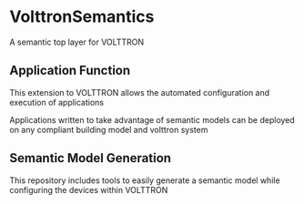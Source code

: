 # VolttronSemantics
A semantic top layer for VOLTTRON

##  Application Function

This extension to VOLTTRON allows the automated configuration and execution of applications

Applications written to take advantage of semantic models can be deployed on any compliant building model and volttron system

##  Semantic Model Generation

This repository includes tools to easily generate a semantic model while configuring the devices within VOLTTRON